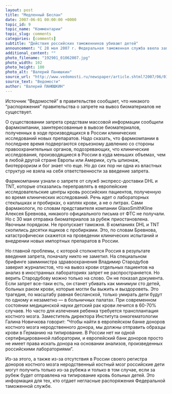 ```yaml
---
layout: post
title: "Медленный Беслан"
date: 2007-06-01 00:00:00 +0000
topic_id: 9
topic_name: "Комментарии"
topic_slug: comments
categories: [comments]
subtitle: "Действия российских таможенников убивают детей"
announcement: "С 28 мая 2007 г. Федеральная таможенная служба ввела запрет на вывоз из страны биоматериалов, включая кровь. Запрет этот — негласный. В пресс-службе ФТС отказываются комментировать запрет и не говорят даже, существует ли он на самом деле. Но если запрет все-таки есть, он станет убивать детей, больных раком крови, которые могли бы выжить и выздороветь. Это трагедия, по масштабу равная бесланской, только умирать дети будут по одному и незаметно — в больничных палатах."
additional_content: ""
photo_filename: "192901_01062007.jpg"
photo_width: 102
photo_height: 100
photo_alt: "Валерий Панюшкин"
source_url: "http://www.vedomosti.ru/newspaper/article.shtml?2007/06/01/126797"
source_text: "Ведомости"
author: "Валерий ПАНЮШКИН"
---
```

Источник “Ведомостей” в правительстве сообщает, что никакого “распоряжения” правительства о запрете на вывоз биоматериалов не существует.

О существовании запрета средствам массовой информации сообщили фармкомпании, заинтересованные в вывозе биоматериалов, полученных в ходе производящихся в России клинических исследований новых препаратов. Надо сказать, что фармкомпании в последнее время подвергаются серьезному давлению со стороны правоохранительных органов, подозревающих, что клинические исследования, производящиеся в России в куда меньших объемах, чем в любой другой стране Европы или Америки, суть шпионаж, биотерроризм и бог знает что еще. Но до сих пор ни одна из властных структур не взяла на себя ответственности за введение запрета.

Фармкомпании узнали о запрете от служб экспресс-доставки DHL и TNT, которые отказались переправлять в европейские исследовательские центры кровь российских пациентов, полученную во время клинических исследований. Речь идет о лабораторных стеклышках и пробирках, о каплях крови, а не о литрах. Сами фармакологи, по словам представителя компании GlaxoSmithKline Алексея Бревнова, никакого официального письма от ФТС не получали. Но с 30 мая отправка биоматериалов за рубеж приостановлена. Явочным порядком. Не пропускает таможня. В компаниях DHL и TNT скопились десятки ящиков с пробирками. Это, по словам Бревнова, катастрофически скажется на проведении клинических испытаний и внедрении новых импортных препаратов в России.

Но главной проблемы, с которой столкнется Россия в результате введения запрета, поначалу никто не заметил. На специальном брифинге замминистра здравоохранения Владимир Стародубов заверил журналистов, что на вывоз крови отдельных пациентов на анализ в иностранных лабораториях запрет не распространяется. Но верить Стародубову можно только на слово. Он не показал документа. Если запрет все-таки есть, он станет убивать как минимум сто детей, больных раком крови, которые могли бы выжить и выздороветь. Это трагедия, по масштабу равная бесланской, только умирать дети будут по одному и незаметно — в больничных палатах. При современном состоянии медицинской науки детский рак крови лечится в 60-70% случаев. Но часто для излечения ребенка требуется трансплантация костного мозга. Заместитель директора Института онкогематологии Галина Новичкова говорит: “Чтобы найти в европейском банке доноров костного мозга неродственного донора, мы должны отправить образцы крови в Германию на типирование. В России нет ни одной сертифицированной лаборатории, и европейский банк доноров просто не имеет права искать донора на основании анализов, произведенных российскими лабораториями”.

Из-за этого, а также из-за отсутствия в России своего регистра доноров костного мозга неродственный костный мозг российские дети могут получить только из-за рубежа и только в том случае, если за рубеж будет отправлена на типирование кровь больных детей. Это информация для тех, кто отдает негласные распоряжения Федеральной таможенной службе.

